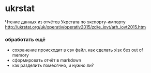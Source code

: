 ﻿# ukrstat
Чтение данных из отчётов Укрстата по экспорту-импорту
http://ukrstat.org/uk/operativ/operativ2015/zd/e_iovt/arh_iovt2015.htm
### обработать ещё
* сохранение происходит в csv файл. как сделать xlsx без out of memory
* сформировать отчёт в markdown
* как разделить помесячно, и нужно ли?
